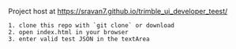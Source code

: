 Project host at <https://sravan7.github.io/trimble_ui_developer_teest/>

    1. clone this repo with `git clone` or download
    2. open index.html in your browser
    3. enter valid test JSON in the textArea  